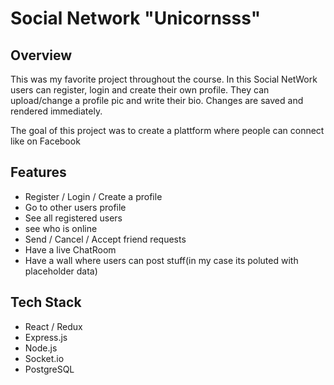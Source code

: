 <h1>Social Network "Unicornsss"</h1>

<h2>Overview</h2>
<p>This was my favorite project throughout the course. In this Social NetWork users can register, login and create their own profile. They can upload/change a profile pic and write their bio. Changes are saved and rendered immediately.</p>
<p>The goal of this project was to create a plattform where people can connect like on Facebook</p>

<h2>Features</h2>
<ul>
    <li>Register / Login / Create a profile</li>
    <li>Go to other users profile</li>
    <li>See all registered users</li>
    <li>see who is online</li>
    <li>Send / Cancel / Accept friend requests</li>
    <li>Have a live ChatRoom </li>
    <li>Have a wall where users can post stuff(in my case its poluted with placeholder data)</li>
</ul>

<h2>Tech Stack</h2>
<ul>
<li>React / Redux</li>
<li>Express.js</li>
<li>Node.js</li>
<li>Socket.io</li>
<li>PostgreSQL</li>

</ul>
